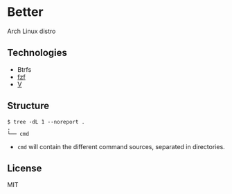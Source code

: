 # Better
Arch Linux distro

## Technologies
- Btrfs
- [fzf](https://github.com/junegunn/fzf)
- [V](https://github.com/vlang/v)

## Structure

```console
$ tree -dL 1 --noreport .
.
└── cmd
```

- `cmd` will contain the different command sources, separated in directories.

## License

MIT
